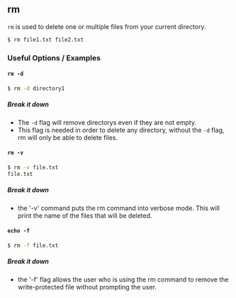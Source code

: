 ---
---

rm
--

`rm` is used to delete one or multiple files from your current directory. 

~~~ bash
$ rm file1.txt file2.txt

~~~

<!--more-->

### Useful Options / Examples

#### `rm -d`

~~~ bash
$ rm -d directory1

~~~


##### Break it down
 * The `-d` flag will remove directorys even if they are not empty. 
 * This flag is needed in order to delete any directory, without the `-d` flag, rm will only be able to delete files.

#### `rm -v`

~~~ bash
$ rm -v file.txt
file.txt

~~~


##### Break it down
 
 * the '-v' command puts the rm command into verbose mode. This will print the name of the files that will be deleted.

#### `echo -f`

~~~ bash
$ rm -f file.txt

~~~

##### Break it down

 * the '-f' flag allows the user who is using the rm command to remove the write-protected file without prompting the user.



